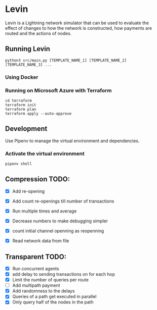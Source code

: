 
# Levin
Levin is a Lightning network simulator that can be used to evaluate
the effect of changes to how the network is constructed, how payments are routed and the actions of nodes.

## Running Levin
```shell
python3 src/main.py [TEMPLATE_NAME_1] [TEMPLATE_NAME_2] [TEMPLATE_NAME_3] ...
```

### Using Docker


### Running on Microsoft Azure with Terraform
```shell
cd terraform
terraform init
terraform plan
terraform apply --auto-approve
```


## Development
Use Pipenv to manage the virtual environment and dependencies.

### Activate the virtual environment
```bash
pipenv shell
```



## Compression TODO:
- [X] Add re-opening
- [X] Add count re-openings till number of transactions
- [X] Run multiple times and average
- [X] Decrease numbers to make debugging simpler
- [X] count initial channel openning as reopenning
- [X] Read network data from file


## Transparent TODO:
- [X] Run concurrent agents
- [X] add delay to sending transactions on for each hop
- [X] Limit the number of queries per route
- [ ] Add multipath payment
- [X] Add randomness to the delays
- [X] Queries of a path get executed in parallel
- [X] Only query half of the nodes in the path
